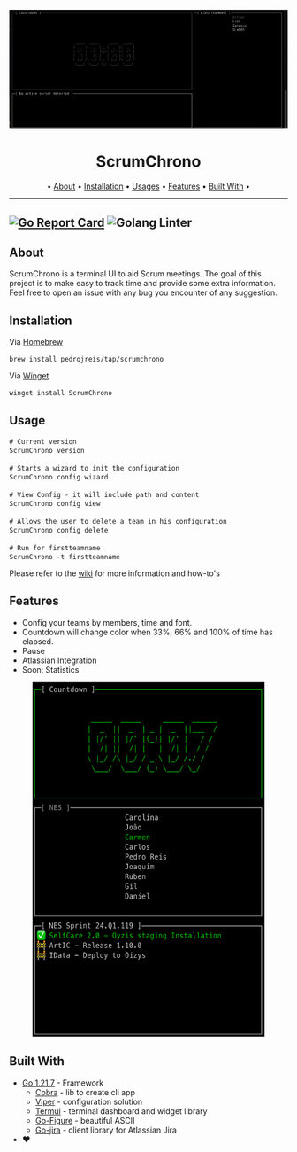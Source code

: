 <div align="center">

![ScrumChrono](./assets/example.gif)

# ScrumChrono

  • <a href="#about">About</a> •
  <a href="#installation">Installation</a> •
  <a href="#usage">Usages</a> •
  <a href="#features">Features</a> •
  <a href="#built-with">Built With</a> •
</div>

---

[![Go Report Card](https://goreportcard.com/badge/github.com/pedrojreis/ScrumChrono)](https://goreportcard.com/report/github.com/pedrojreis/ScrumChrono) ![Golang Linter](https://github.com/pedrojreis/Scrumchrono/actions/workflows/linter.yml/badge.svg)
---

## About

ScrumChrono is a terminal UI to aid Scrum meetings. The goal of this project is to make easy to track time and provide some extra information.
Feel free to open an issue with any bug you encounter of any suggestion.

## Installation

Via [Homebrew](https://brew.sh)
```
brew install pedrojreis/tap/scrumchrono
```

Via [Winget](https//github.com/microsoft/winget-cli)
```
winget install ScrumChrono
```

## Usage

```shell
# Current version
ScrumChrono version

# Starts a wizard to init the configuration
ScrumChrono config wizard

# View Config - it will include path and content
ScrumChrono config view

# Allows the user to delete a team in his configuration
ScrumChrono config delete

# Run for firstteamname
ScrumChrono -t firstteamname
```

Please refer to the [wiki](https://github.com/pedrojreis/ScrumChrono/wiki) for more information and how-to's

## Features

* Config your teams by members, time and font.
* Countdown will change color when 33%, 66% and 100% of time has elapsed.
* Pause
* Atlassian Integration
* Soon: Statistics

<p align="center">
  <img width="420" height="640" src="./assets/jira_example.png">
</p>

## Built With

* [Go 1.21.7](https://go.dev/dl/) - Framework
    * [Cobra](https://github.com/spf13/cobra) - lib to create cli app
    * [Viper](https://github.com/spf13/viper) - configuration solution
    * [Termui](https://github.com/gizak/termui) - terminal dashboard and widget library
    * [Go-Figure](https://github.com/common-nighthawk/go-figure) - beautiful ASCII
    * [Go-jira](https://github.com/andygrunwald/go-jira) - client library for Atlassian Jira
* ❤️
